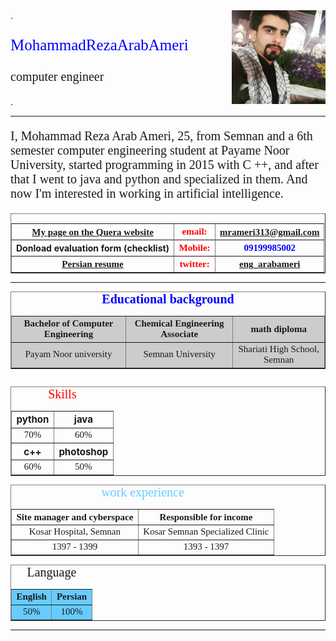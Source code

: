 <img dir="rtl" align="right" src="Rmage.png" width="150" height="150">
.
<p  style="color:  blue; font-family: Vazir; font-size: 25px;">MohammadRezaArabAmeri</p>
<p  style="font-family: Vazir; font-size: 20px;">computer engineer</p>
.
<hr/>
 <p style="font-family: Vazir; font-size: 20px;">
I, Mohammad Reza Arab Ameri, 25, from Semnan and a 6th semester computer engineering student at Payame Noor University, started programming in 2015 with C ++, and after that I went to java and python and specialized in them.
 And now I'm interested in working in artificial intelligence.</p>
 
 
<table width="400" border="1" cellspacing="2" cellpadding="2" style="text-align:center;" align="center">
<caption style="color:  blue; font-family: Vazir; font-size: 20px;">
</caption>
<tr> 
<th><a href="https://quera.ir/profile/mrameri313" style="font-family: Vazir; font-size: 15px;">My page on the Quera website</a></th>
<th style="color:  red; font-family: Vazir; font-size: 15px;">email:</th>
<th><a href="https://mrameri313@gmail.com" style="font-family: Vazir; font-size: 15px;">mrameri313@gmail.com</a></th>
</tr> 
<tr>
<th>Donload evaluation form (checklist)</th>
<th style="color:  red; font-family: Vazir; font-size: 15px;"><b>Mobile:</b></th>
<th style="color:  blue; font-family: Vazir; font-size: 15px;">09199985002</th>
</tr>
<tr>
<th><a href="https://mohammadrezaarabameri.github.io/resume" style="font-family: Vazir; font-size: 15px;">Persian resume</a></th>
<th style="color:  red; font-family: Vazir; font-size: 15px;"><b>twitter:</b></th>
<th><a href="https://twitter.com/eng_arabameri" style="font-family: Vazir; font-size: 15px;">eng_arabameri</a></th>
</tr> 
</table>
<hr/>

<table border="1">
<caption style="color:  blue; font-family: Vazir; font-size: 20px;">
<b>Educational background</b>
</caption>
<colgroup style="background-color:#CCC"></colgroup>
<colgroup style="background-color:#CCC"></colgroup>
<colgroup style="background-color:#CCC"></colgroup>
<tr>
<th style="color:  block; font-family: Vazir; font-size: 15px;">Bachelor of Computer Engineering</th>
<th style="font-family: Vazir; font-size: 15px;">Chemical Engineering Associate</th>
<th style="font-family: Vazir; font-size: 15px;">math diploma</th>
</tr>
<tr>
<td style="text-align:center; font-family: Vazir; font-size: 15px;">Payam Noor university</td>
<td style="text-align:center; font-family: Vazir; font-size: 15px;">Semnan University</td>
<td style="text-align:center; font-family: Vazir; font-size: 15px;">Shariati High School, Semnan</td>
</tr>
</table>

<table border="1" align="left">
<caption style="color:  red; font-family: Vazir; font-size: 20px;">
Skills
</caption>
<tr>
<th style="font-size: 15px;">python</th>
<th style="font-size: 15px;">java</th>
</tr>
<tr>
<td style="text-align:center; font-family: Vazir; font-size: 15px;">70%</td>
<td style="text-align:center; font-family: Vazir; font-size: 15px;">60%</td>
</tr>
<tr>
<th style="font-size: 15px;">c++</th>
<th style="font-size: 15px;">photoshop</th>
</tr>
<tr>
<td style="text-align:center; font-family: Vazir; font-size: 15px;">60%</td>
<td style="text-align:center; font-family: Vazir; font-size: 15px;">50%</td>
</tr>
</table>

<table width="400" border="1" cellspacing="2" cellpadding="2" style="text-align:center;" align="center">
<caption style="color:  #6CF; font-family: Vazir; font-size: 20px;">
 work experience
</caption>
<tr>
<th style="font-family: Vazir; font-size: 15px;">Site manager and cyberspace</th>
<th style="font-family: Vazir; font-size: 15px;">Responsible for income</th>
</tr>
<tr>
<td style="text-align:center; font-family: Vazir; font-size: 15px;">Kosar Hospital, Semnan</td>
<td style="text-align:center; font-family: Vazir; font-size: 15px;">Kosar Semnan Specialized Clinic</td>
</tr>
<tr>
<td style="text-align:center; font-family: Vazir; font-size: 15px;">1397 - 1399</td>
<td style="text-align:center; font-family: Vazir; font-size: 15px;">1393 - 1397</td>
</tr>
</table>

<table border="1">
<caption style=" font-family: Vazir; font-size: 20px;">
Language
</caption>
<colgroup style="background-color:#6CF"></colgroup>
<colgroup style="background-color:#6CF"></colgroup>
<tr>
<th style="font-family: Vazir; font-size: 15px;">English</th>
<th style="font-family: Vazir; font-size: 15px;">Persian</th>
</tr>
<tr>
<td style="text-align:center; font-family: Vazir; font-size: 15px;">50%</td>
<td style="text-align:center; font-family: Vazir; font-size: 15px;">100%</td>
</tr>
</table>
 <hr/>
